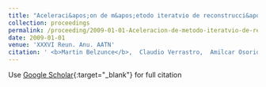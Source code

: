```yaml
---
title: "Aceleraci&apos;on de m&apos;etodo iteratvio de reconstrucci&apos;on tomogr&apos;afica mediante procesadores gr&apos;aficos"
collection: proceedings
permalink: /proceeding/2009-01-01-Aceleracion-de-metodo-iteratvio-de-reconstruccion-tomografica-mediante-procesadores-graficos
date: 2009-01-01
venue: 'XXXVI Reun. Anu. AATN'
citation: ' <b>Martin Belzunce</b>,  Claudio Verrastro,  Amilcar Osorio, &quot;Aceleraci&amp;apos;on de m&amp;apos;etodo iteratvio de reconstrucci&amp;apos;on tomogr&amp;apos;afica mediante procesadores gr&amp;apos;aficos.&quot; <i>XXXVI Reun. Anu. AATN</i>, 2009.'
---
```

Use [Google Scholar](https://scholar.google.com/scholar?q=Aceleraci&#x27;on+de+m&#x27;etodo+iteratvio+de+reconstrucci&#x27;on+tomogr&#x27;afica+mediante+procesadores+gr&#x27;aficos){:target="_blank"} for full citation